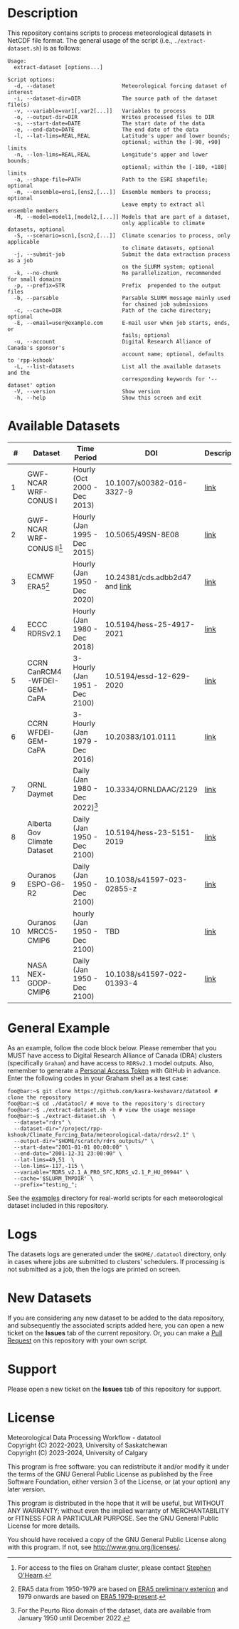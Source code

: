 # Description
This repository contains scripts to process meteorological datasets in NetCDF file format. The general usage of the script (i.e., `./extract-dataset.sh`) is as follows:

```console
Usage:
  extract-dataset [options...]

Script options:
  -d, --dataset                     Meteorological forcing dataset of interest
  -i, --dataset-dir=DIR             The source path of the dataset file(s)
  -v, --variable=var1[,var2[...]]   Variables to process
  -o, --output-dir=DIR              Writes processed files to DIR
  -s, --start-date=DATE             The start date of the data
  -e, --end-date=DATE               The end date of the data
  -l, --lat-lims=REAL,REAL          Latitude's upper and lower bounds;
                                    optional; within the [-90, +90] limits
  -n, --lon-lims=REAL,REAL          Longitude's upper and lower bounds;
                                    optional; within the [-180, +180] limits
  -a, --shape-file=PATH             Path to the ESRI shapefile; optional
  -m, --ensemble=ens1,[ens2,[...]]  Ensemble members to process; optional
                                    Leave empty to extract all ensemble members
  -M, --model=model1,[model2,[...]] Models that are part of a dataset,
                                    only applicable to climate datasets, optional
  -S, --scenario=scn1,[scn2,[...]]  Climate scenarios to process, only applicable
                                    to climate datasets, optional
  -j, --submit-job                  Submit the data extraction process as a job
                                    on the SLURM system; optional
  -k, --no-chunk                    No parallelization, recommended for small domains
  -p, --prefix=STR                  Prefix  prepended to the output files
  -b, --parsable                    Parsable SLURM message mainly used
                                    for chained job submissions
  -c, --cache=DIR                   Path of the cache directory; optional
  -E, --email=user@example.com      E-mail user when job starts, ends, or               
                                    fails; optional
  -u, --account                     Digital Research Alliance of Canada's sponsor's
                                    account name; optional, defaults to 'rpp-kshook' 
  -L, --list-datasets               List all the available datasets and the
                                    corresponding keywords for '--dataset' option
  -V, --version                     Show version 
  -h, --help                        Show this screen and exit

```
# Available Datasets
|# |Dataset                    |Time Period                     |DOI                       |Description                          |
|--|---------------------------|--------------------------------|--------------------------|-------------------------------------|
|1 |GWF-NCAR WRF-CONUS I       |Hourly (Oct 2000 - Dec 2013)    |10.1007/s00382-016-3327-9 |[link](./scripts/gwf-ncar-conus_i)   |
|2 |GWF-NCAR WRF-CONUS II[^1]  |Hourly (Jan 1995 - Dec 2015)    |10.5065/49SN-8E08         |[link](./scripts/gwf-ncar-conus_ii)  |
|3 |ECMWF ERA5[^2]             |Hourly (Jan 1950 - Dec 2020)    |10.24381/cds.adbb2d47 and [link](https://cds.climate.copernicus.eu/cdsapp#!/dataset/reanalysis-era5-single-levels-preliminary-back-extension?tab=overview)|[link](./scripts/ecmwf-era5)|
|4 |ECCC RDRSv2.1              |Hourly (Jan 1980 - Dec 2018)    |10.5194/hess-25-4917-2021 |[link](./scripts/eccc-rdrs)          |
|5 |CCRN CanRCM4-WFDEI-GEM-CaPA|3-Hourly (Jan 1951 - Dec 2100)  |10.5194/essd-12-629-2020  |[link](./scripts/ccrn-canrcm4_wfdei_gem_capa)|
|6 |CCRN WFDEI-GEM-CaPA        |3-Hourly (Jan 1979 - Dec 2016)  |10.20383/101.0111         |[link](./scripts/ccrn-wfdei_gem_capa)|
|7 |ORNL Daymet                |Daily (Jan 1980 - Dec 2022)[^3] |10.3334/ORNLDAAC/2129     |[link](./scripts/ornl-daymet)        |
|8 |Alberta Gov Climate Dataset|Daily (Jan 1950 - Dec 2100)     |10.5194/hess-23-5151-2019 |[link](./scripts/ab-gov)             |
|9 |Ouranos ESPO-G6-R2         |Daily (Jan 1950 - Dec 2100)     |10.1038/s41597-023-02855-z|[link](./scripts/ouranos-espo-g6-r2) |
|10|Ouranos MRCC5-CMIP6        |hourly (Jan 1950 - Dec 2100)    |TBD                       |[link](./scripts/ouranos-mrcc5-cmip6)|
|11|NASA NEX-GDDP-CMIP6        |Daily (Jan 1950 - Dec 2100)     |10.1038/s41597-022-01393-4|[link](./scripts/nasa-nex-gddp-cmip6)|

[^1]: For access to the files on Graham cluster, please contact [Stephen O'Hearn](mailto:sdo124@mail.usask.ca).
[^2]: ERA5 data from 1950-1979 are based on [ERA5 preliminary extenion](https://cds.climate.copernicus.eu/cdsapp#!/dataset/reanalysis-era5-single-levels-preliminary-back-extension?tab=overview) and 1979 onwards are based on [ERA5 1979-present](https://doi.org/10.24381/cds.adbb2d47).
[^3]: For the Peurto Rico domain of the dataset, data are available from January 1950 until December 2022.
[^4]: Data is not publicly available yet. DOI is to be determined once the relevant paper is published.

# General Example 
As an example, follow the code block below. Please remember that you MUST have access to Digital Research Alliance of Canada (DRA) clusters (specifically `Graham`) and have access to `RDRSv2.1` model outputs. Also, remember to generate a [Personal Access Token](https://docs.github.com/en/authentication/keeping-your-account-and-data-secure/creating-a-personal-access-token) with GitHub in advance. Enter the following codes in your Graham shell as a test case:

```console
foo@bar:~$ git clone https://github.com/kasra-keshavarz/datatool # clone the repository
foo@bar:~$ cd ./datatool/ # move to the repository's directory
foo@bar:~$ ./extract-dataset.sh -h # view the usage message
foo@bar:~$ ./extract-dataset.sh  \
  --dataset="rdrs" \
  --dataset-dir="/project/rpp-kshook/Climate_Forcing_Data/meteorological-data/rdrsv2.1" \
  --output-dir="$HOME/scratch/rdrs_outputs/" \
  --start-date="2001-01-01 00:00:00" \
  --end-date="2001-12-31 23:00:00" \
  --lat-lims=49,51  \
  --lon-lims=-117,-115 \
  --variable="RDRS_v2.1_A_PR0_SFC,RDRS_v2.1_P_HU_09944" \
  --cache='$SLURM_TMPDIR' \
  --prefix="testing_";
```
See the [examples](./examples) directory for real-world scripts for each meteorological dataset included in this repository.

# Logs
The datasets logs are generated under the `$HOME/.datatool` directory,
only in cases where jobs are submitted to clusters' schedulers. If
processing is not submitted as a job, then the logs are printed on screen.

# New Datasets
If you are considering any new dataset to be added to the data
repository, and subsequently the associated scripts added here,
you can open a new ticket on the **Issues** tab of the current
repository. Or, you can make a 
[Pull Request](https://docs.github.com/en/pull-requests/collaborating-with-pull-requests/proposing-changes-to-your-work-with-pull-requests/creating-a-pull-request)
on this repository with your own script.

# Support
Please open a new ticket on the **Issues** tab of this repository for
support.

# License
Meteorological Data Processing Workflow - datatool <br>
Copyright (C) 2022-2023, University of Saskatchewan<br>
Copyright (C) 2023-2024, University of Calgary<br>

This program is free software: you can redistribute it and/or modify
it under the terms of the GNU General Public License as published by
the Free Software Foundation, either version 3 of the License, or
(at your option) any later version.

This program is distributed in the hope that it will be useful,
but WITHOUT ANY WARRANTY; without even the implied warranty of
MERCHANTABILITY or FITNESS FOR A PARTICULAR PURPOSE.  See the
GNU General Public License for more details.

You should have received a copy of the GNU General Public License
along with this program.  If not, see <http://www.gnu.org/licenses/>.

